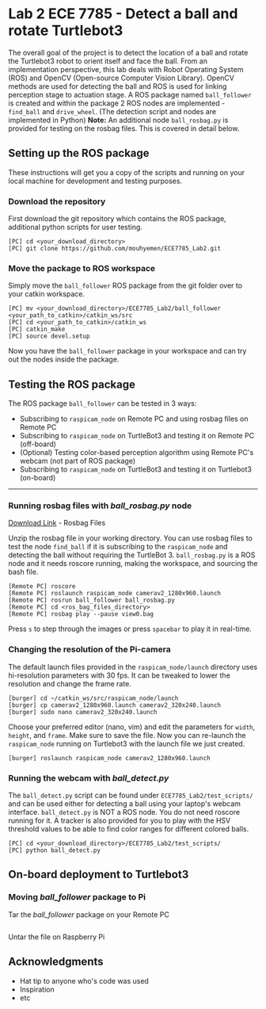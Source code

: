 # Lab 2 ECE 7785 - Detect a ball and rotate Turtlebot3
The overall goal of the project is to detect the location of a ball and rotate the Turtlebot3 robot to orient itself and face the ball. From an implementation perspective, this lab deals with Robot Operating System (ROS) and OpenCV (Open-source Computer Vision Library). 
OpenCV methods are used for detecting the ball and ROS is used for linking perception stage to actuation stage. A ROS package named `ball_follower` is created and within the package 2 ROS nodes are implemented - `find_ball` and `drive_wheel`. (The detection script and nodes are implemented in Python)
**Note:** An additional node `ball_rosbag.py` is provided for testing on the rosbag files. This is covered in detail below.

## Setting up the ROS package
These instructions will get you a copy of the scripts and running on your local machine for development and testing purposes.

### Download the repository
First download the git repository which contains the ROS package, additional python scripts for user testing.
```
[PC] cd <your_download_directory>
[PC] git clone https://github.com/mouhyemen/ECE7785_Lab2.git 
```

### Move the package to ROS workspace

Simply move the `ball_follower` ROS package from the git folder over to your catkin workspace.

```
[PC] mv <your_download_directory>/ECE7785_Lab2/ball_follower <your_path_to_catkin>/catkin_ws/src
[PC] cd <your_path_to_catkin>/catkin_ws
[PC] catkin_make
[PC] source devel.setup
```
Now you have the `ball_follower` package in your workspace and can try out the nodes inside the package.

## Testing the ROS package
The ROS package `ball_follower` can be tested in 3 ways:
* Subscribing to `raspicam_node` on Remote PC and using rosbag files on Remote PC
* Subscribing to `raspicam_node` on TurtleBot3 and testing it on Remote PC (off-board)
* (Optional) Testing color-based perception algorithm using Remote PC's webcam (not part of ROS package)
* Subscribing to `raspicam_node` on TurtleBot3 and testing it on Turtlebot3 (on-board)
---

### Running rosbag files with *ball_rosbag.py* node

[Download Link](https://drive.google.com/open?id=0B8HUrakRiMyeX3FiQXl2bkhGbVU) - Rosbag Files

Unzip the rosbag file in your working directory. You can use rosbag files to test the node `find_ball` if it is subscribing to the `raspicam_node` and detecting the ball without requiring the TurtleBot 3. 
`ball_rosbag.py` is a ROS node and it needs roscore running, making the workspace, and sourcing the bash file.

```
[Remote PC] roscore
[Remote PC] roslaunch raspicam_node camerav2_1280x960.launch
[Remote PC] rosrun ball_follower ball_rosbag.py
[Remote PC] cd <ros_bag_files_directory>
[Remote PC] rosbag play --pause view0.bag
```
Press `s` to step through the images or press `spacebar` to play it in real-time.

### Changing the resolution of the Pi-camera

The default launch files provided in the `raspicam_node/launch` directory uses hi-resolution parameters with 30 fps. It can be tweaked to lower the resolution and change the frame rate.

```
[burger] cd ~/catkin_ws/src/raspicam_node/launch
[burger] cp camerav2_1280x960.launch camerav2_320x240.launch
[burger] sudo nano camerav2_320x240.launch
```
Choose your preferred editor (nano, vim) and edit the parameters for `width`, `height`, and `frame`. Make sure to save the file. Now you can re-launch the ```raspicam_node``` running on Turtlebot3 with the launch file we just created.

```
[burger] roslaunch raspicam_node camerav2_1280x960.launch
```
### Running the webcam with *ball_detect.py*

The `ball_detect.py` script can be found under `ECE7785_Lab2/test_scripts/` and can be used either for detecting a ball using your laptop's webcam interface. `ball_detect.py` is NOT a ROS node. You do not need roscore running for it. A tracker is also provided for you to play with the HSV threshold values to be able to find color ranges for different colored balls.
```
[PC] cd <your_download_directory>/ECE7785_Lab2/test_scripts/
[PC] python ball_detect.py
```





## On-board deployment to Turtlebot3

### Moving *ball_follower* package to Pi
Tar the *ball_follower* package on your Remote PC
```
```

Untar the file on Raspberry Pi




## Acknowledgments

* Hat tip to anyone who's code was used
* Inspiration
* etc


